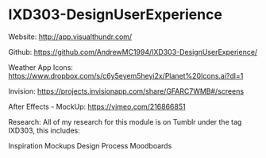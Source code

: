 # IXD303-DesignUserExperience

Website: http://app.visualthundr.com/

Github: https://github.com/AndrewMC1994/IXD303-DesignUserExperience/

Weather App Icons: https://www.dropbox.com/s/c6y5eyem5heyi2x/Planet%20Icons.ai?dl=1

Invision: https://projects.invisionapp.com/share/GFARC7WMB#/screens

After Effects - MockUp: https://vimeo.com/216866851

Research: All of my research for this module is on Tumblr under the tag IXD303, this includes:

Inspiration
Mockups
Design Process
Moodboards

